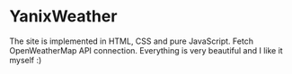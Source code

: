 # YanixWeather
The site is implemented in HTML, CSS and pure JavaScript. Fetch OpenWeatherMap API connection. Everything is very beautiful and I like it myself :)
